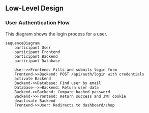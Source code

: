 ## Low-Level Design

### User Authentication Flow

This diagram shows the login process for a user.

```mermaid
sequenceDiagram
    participant User
    participant Frontend
    participant Backend
    participant Database

    User->>Frontend: Fills and submits login form
    Frontend->>Backend: POST /api/auth/login with credentials
    activate Backend
    Backend->>Database: Find user by email
    Database-->>Backend: Return user data
    Backend->>Backend: Compare hashed password
    Backend->>Frontend: Return success and JWT cookie
    deactivate Backend
    Frontend->>User: Redirects to dashboard/shop
